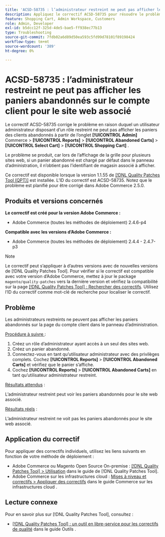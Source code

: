 ```yaml
---
title: 'ACSD-58735 : l’administrateur restreint ne peut pas afficher les paniers abandonnés sur le compte client pour le site web associé'
description: Appliquez le correctif ACSD-58735 pour résoudre le problème d’Adobe Commerce en raison duquel un administrateur restreint ne peut pas afficher les paniers abandonnés sur la page du compte client dans l’Administration Commerce pour un site web associé.
feature: Shopping Cart, Admin Workspace, Customers
role: Admin, Developer
exl-id: b5dcc12f-325d-4de5-bae5-ff938ec77b13
type: Troubleshooting
source-git-commit: 7fdb02a6d89d50ea593c5fd99d78101f89198424
workflow-type: tm+mt
source-wordcount: '389'
ht-degree: 0%

---
```


# ACSD-58735 : l’administrateur restreint ne peut pas afficher les paniers abandonnés sur le compte client pour le site web associé

Le correctif ACSD-58735 corrige le problème en raison duquel un utilisateur administrateur disposant d’un rôle restreint ne peut pas afficher les paniers des clients abandonnés à partir de l’onglet **[!UICONTROL Admin]** Commerce > **[!UICONTROL Reports]** > **[!UICONTROL Abandoned Carts]** > **[!UICONTROL Select Cart]** > **[!UICONTROL Shopping Cart]** .

Le problème se produit, car lors de l’affichage de la grille pour plusieurs sites web, si un panier abandonné est chargé par défaut dans le panneau d’administration, il n’obtient pas l’identifiant de magasin associé à afficher.

Ce correctif est disponible lorsque la version 1.1.55 de [[!DNL Quality Patches Tool (QPT)]](/help/tools/quality-patches-tool/quality-patches-tool-to-self-serve-quality-patches.md) est installée. L’ID du correctif est ACSD-58735. Notez que le problème est planifié pour être corrigé dans Adobe Commerce 2.5.0.

## Produits et versions concernés

**Le correctif est créé pour la version Adobe Commerce :**

* Adobe Commerce (toutes les méthodes de déploiement) 2.4.6-p4

**Compatible avec les versions d’Adobe Commerce :**

* Adobe Commerce (toutes les méthodes de déploiement) 2.4.4 - 2.4.7-p3

>[!NOTE]
>
>Le correctif peut s’appliquer à d’autres versions avec de nouvelles versions de [!DNL Quality Patches Tool]. Pour vérifier si le correctif est compatible avec votre version d’Adobe Commerce, mettez à jour le package `magento/quality-patches` vers la dernière version et vérifiez la compatibilité sur la page [[!DNL Quality Patches Tool] : Rechercher des correctifs](https://experienceleague.adobe.com/tools/commerce-quality-patches/index.html?lang=fr). Utilisez l’ID du correctif comme mot-clé de recherche pour localiser le correctif.

## Problème

Les administrateurs restreints ne peuvent pas afficher les paniers abandonnés sur la page du compte client dans le panneau d’administration.

<u>Procédure à suivre </u> :

1. Créez un rôle d’administrateur ayant accès à un seul des sites web.
1. Créez un panier abandonné.
1. Connectez-vous en tant qu’utilisateur administrateur avec des privilèges complets. Cochez **[!UICONTROL Reports]** > **[!UICONTROL Abandoned Carts]** et vérifiez que le panier s’affiche.
1. Cochez **[!UICONTROL Reports]** > **[!UICONTROL Abandoned Carts]** en tant qu’utilisateur administrateur restreint.

<u>Résultats attendus</u> :

L’administrateur restreint peut voir les paniers abandonnés pour le site web associé.

<u>Résultats réels</u> :

L’administrateur restreint ne voit pas les paniers abandonnés pour le site web associé.

## Application du correctif

Pour appliquer des correctifs individuels, utilisez les liens suivants en fonction de votre méthode de déploiement :

* Adobe Commerce ou Magento Open Source On-premise : [[!DNL Quality Patches Tool] > Utilisation](/help/tools/quality-patches-tool/usage.md) dans le guide de [!DNL Quality Patches Tool].
* Adobe Commerce sur les infrastructures cloud : [Mises à niveau et correctifs > Appliquer des correctifs](https://experienceleague.adobe.com/docs/commerce-cloud-service/user-guide/develop/upgrade/apply-patches.html?lang=fr) dans le guide Commerce sur les infrastructures cloud .

## Lecture connexe

Pour en savoir plus sur [!DNL Quality Patches Tool], consultez :

* [[!DNL Quality Patches Tool] : un outil en libre-service pour les correctifs de qualité](/help/tools/quality-patches-tool/quality-patches-tool-to-self-serve-quality-patches.md) dans le guide Outils .

